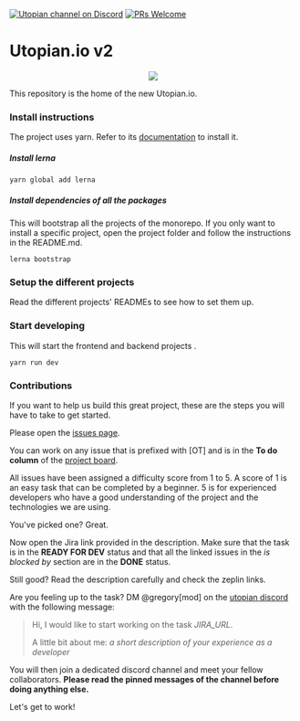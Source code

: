 [![Utopian channel on Discord](https://img.shields.io/badge/chat-discord-738bd7.svg)](https://discord.gg/CA9pqES)
[![PRs Welcome](https://img.shields.io/badge/PRs-welcome-brightgreen.svg)](http://makeapullrequest.com)

# Utopian.io v2

<p align="center">
  <img src="https://cdn.steemitimages.com/DQmVV3aEvdcwPR6RuJebHWLmibTBtwsLQoc3AnD7RQFE9DA/utopian-post-banner.png" />
</p>

This repository is the home of the new Utopian.io.

### Install instructions

The project uses yarn. Refer to its [documentation](https://yarnpkg.com/en/docs/install) to install it.

##### Install lerna

```shell
yarn global add lerna
```

##### Install dependencies of all the packages
This will bootstrap all the projects of the monorepo. If you only want to install a specific project, open the project folder and follow the instructions in the README.md.

```shell
lerna bootstrap
```

### Setup the different projects
Read the different projects' READMEs to see how to set them up.

### Start developing
This will start the frontend and backend projects .
```shell
yarn run dev
```

### Contributions

If you want to help us build this great project, these are the steps you will have to take to get started.

Please open the [issues page](https://github.com/utopian-io/v2.utopian.io/issues). 

You can work on any issue that is prefixed with [OT] and is in the **To do column** of the [project board](https://github.com/orgs/utopian-io/projects/4).

All issues have been assigned a difficulty score from 1 to 5. A score of 1 is an easy task that can be completed by a beginner. 5 is for experienced developers who have a good understanding of the project and the technologies we are using.

You've picked one? Great.

Now open the Jira link provided in the description. Make sure that the task is in the **READY FOR DEV** status and that all the linked issues in the _is blocked by_ section are in the **DONE** status. 

Still good? Read the description carefully and check the zeplin links.

Are you feeling up to the task? DM @gregory[mod] on the [utopian discord](https://discord.gg/CA9pqES) with the following message:
> Hi,
> I would like to start working on the task _JIRA_URL_.
>
> A little bit about me: _a short description of your experience as a developer_

You will then join a dedicated discord channel and meet your fellow collaborators. **Please read the pinned messages of the channel before doing anything else.**

Let's get to work!
